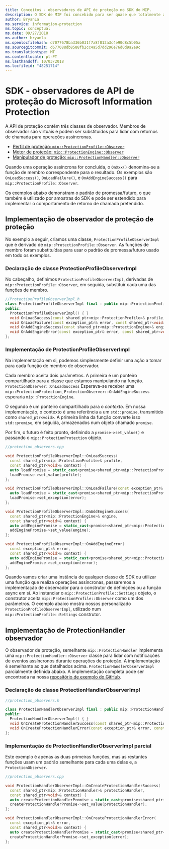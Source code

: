 ```yaml
---
title: Conceitos - observadores de API de proteção no SDK do MIP.
description: O SDK de MIP foi concebido para ser quase que totalmente assíncrono. Este artigo ajuda-o a compreender como os observadores de API de proteção são implementados e utilizados para assincronicidade.
author: BryanLa
ms.service: information-protection
ms.topic: conceptual
ms.date: 09/27/2018
ms.author: bryanla
ms.openlocfilehash: d7077678ba336b031f7a8f812a3c4e90d8c5b05a
ms.sourcegitcommit: d677088db8588fb2cc4a5d7dd296e76d0d9a2e9c
ms.translationtype: MT
ms.contentlocale: pt-PT
ms.lasthandoff: 10/03/2018
ms.locfileid: "48251714"
---
```

# <a name="microsoft-information-protection-sdk---protection-api-observers"></a>SDK - observadores de API de proteção do Microsoft Information Protection

A API de proteção contém três classes de observador. Membros de observador são virtuais e podem ser substituídos para lidar com retornos de chamada para operações assíncronas.

- [Perfil de proteção: `mip::ProtectionProfile::Observer`](reference/class_mip_ProtectionProfile_observer.md)
- [Motor de proteção: `mip::ProtectionEngine::Observer`](reference/class_mip_ProtectionEngine_observer.md)
- [Manipulador de proteção: `mip::ProtectionHandler::Observer`](reference/class_mip_Protectionhandler_observer.md)

Quando uma operação assíncrona for concluída, o `OnXxx()` denomina-se a função de membro correspondente para o resultado. Os exemplos são `OnLoadSuccess()`, `OnLoadFailure()`, e `OnAddEngineSuccess()` para `mip::ProtectionProfile::Observer`.

Os exemplos abaixo demonstram o padrão de promessa/futuro, o que também é utilizado por amostras do SDK e pode ser estendido para implementar o comportamento de retorno de chamada pretendido. 

## <a name="protection-protection-observer-implementation"></a>Implementação de observador de proteção de proteção

No exemplo a seguir, criamos uma classe, `ProtectionProfileObserverImpl` que é derivado de `mip::ProtectionProfile::Observer`. As funções de membro foram substituídas para usar o padrão de promessa/futuro usado em todo os exemplos.

### <a name="protectionprofileobserverimpl-class-declaration"></a>Declaração de classe ProtectionProfileObserverImpl

No cabeçalho, definimos `ProtectionProfileObserverImpl`, derivadas de `mip::ProtectionProfile::Observer`, em seguida, substituir cada uma das funções de membro.

```cpp
//ProtectionProfileObserverImpl.h
class ProtectionProfileObserverImpl final : public mip::ProtectionProfile::Observer {
public:
  ProtectionProfileObserverImpl() { }
  void OnLoadSuccess(const shared_ptr<mip::ProtectionProfile>& profile, const shared_ptr<void>& context) override;
  void OnLoadFailure(const exception_ptr& error, const shared_ptr<void>& context) override;
  void OnAddEngineSuccess(const shared_ptr<mip::ProtectionEngine>& engine, const shared_ptr<void>& context) override;
  void OnAddEngineError(const exception_ptr& error, const shared_ptr<void>& context) override;
};
```

### <a name="protectionprofileobserverimpl-implementation"></a>Implementação de ProtectionProfileObserverImpl

Na implementação em si, podemos simplesmente definir uma ação a tomar para cada função de membro de observador.

Cada membro aceita dois parâmetros. A primeira é um ponteiro compartilhado para a classe que estamos manipulando na função. `ProtectionObserver::OnLoadSuccess` Esperava-se receber uma `mip::ProtectionProtection`, `ProtectionObserver::OnAddEngineSuccess` esperaria `mip::ProtectionEngine`.

O segundo é um ponteiro compartilhado para o *contexto*. Em nossa implementação, o contexto é uma referência a um `std::promise`, transmitido como `shared_ptr<void>`. A primeira linha da função converte isso `std::promise`, em seguida, armazenados num objeto chamado `promise`.

Por fim, o futuro é feito pronto, definindo a `promise->set_value()` e passando o `mip::ProtectionProtection` objeto.

```cpp
//protection_observers.cpp

void ProtectionProfileObserverImpl::OnLoadSuccess(
  const shared_ptr<mip::ProtectionProfile>& profile,
  const shared_ptr<void>& context) {
  auto loadPromise = static_cast<promise<shared_ptr<mip::ProtectionProfile>>*>(context.get());
  loadPromise->set_value(profile);
};

void ProtectionProfileObserverImpl::OnLoadFailure(const exception_ptr& error, const shared_ptr<void>& context) {
  auto loadPromise = static_cast<promise<shared_ptr<mip::ProtectionProfile>>*>(context.get());
  loadPromise->set_exception(error);
};

void ProtectionProfileObserverImpl::OnAddEngineSuccess(
  const shared_ptr<mip::ProtectionEngine>& engine,
  const shared_ptr<void>& context) {
  auto addEnginePromise = static_cast<promise<shared_ptr<mip::ProtectionEngine>>*>(context.get());
  addEnginePromise->set_value(engine);
};

void ProtectionProfileObserverImpl::OnAddEngineError(
  const exception_ptr& error,
  const shared_ptr<void>& context) {
  auto addEnginePromise = static_cast<promise<shared_ptr<mip::ProtectionEngine>>*>(context.get());
  addEnginePromise->set_exception(error);
};
```

Quando vamos criar uma instância de qualquer classe do SDK ou utilizar uma função que realiza operações assíncronas, passaremos a implementação de observador para o construtor de definições ou a função async em si. Ao instanciar o `mip::ProtectionProfile::Settings` objeto, o construtor aceita `mip::ProtectionProfile::Observer` como um dos parâmetros. O exemplo abaixo mostra nossos personalizado `ProtectionProfileObserverImpl`, utilizado num `mip::ProtectionProfile::Settings` construtor.

## <a name="protectionhandler-observer-implementation"></a>Implementação de ProtectionHandler observador

O observador de proteção, semelhante `mip::ProtectionHandler` implementa uma `mip::ProtectionHandler::Observer` classe para lidar com notificações de eventos assíncronos durante operações de proteção. A implementação é semelhante ao que detalhados acima. `ProtectionHandlerObserverImpl` parcialmente definida abaixo. A implementação completa pode ser encontrada na nossa [repositório de exemplo do GitHub](https://azure.microsoft.com/resources/samples/?sort=0&term=mip+sdk).

### <a name="protectionhandlerobserverimpl-class-declaration"></a>Declaração de classe ProtectionHandlerObserverImpl

```cpp
//protection_observers.h

class ProtectionHandlerObserverImpl final : public mip::ProtectionHandler::Observer {
public:
  ProtectionHandlerObserverImpl() { }
  void OnCreateProtectionHandlerSuccess(const shared_ptr<mip::ProtectionHandler>& protectionHandler, const shared_ptr<void>& context) override;
  void OnCreateProtectionHandlerError(const exception_ptr& error, const shared_ptr<void>& context) override;
};
```

### <a name="protectionhandlerobserverimpl-partial-implementation"></a>Implementação de ProtectionHandlerObserverImpl parcial

Este exemplo é apenas as duas primeiras funções, mas as restantes funções usam um padrão semelhante para cada uma delas e, a `ProtectionObserver`.

```cpp
//protection_observers.cpp

void ProtectionHandlerObserverImpl::OnCreateProtectionHandlerSuccess(
  const shared_ptr<mip::ProtectionHandler>& protectionHandler,
  const shared_ptr<void>& context) {
  auto createProtectionHandlerPromise = static_cast<promise<shared_ptr<mip::ProtectionHandler>>*>(context.get());
  createProtectionHandlerPromise->set_value(protectionHandler);
};

void ProtectionHandlerObserverImpl::OnCreateProtectionHandlerError(
  const exception_ptr& error,
  const shared_ptr<void>& context) {
  auto createProtectionHandlerPromise = static_cast<promise<shared_ptr<mip::ProtectionHandler>>*>(context.get());
  createProtectionHandlerPromise->set_exception(error);
};
```

